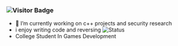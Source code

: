 ### ![Visitor Badge](https://visitor-badge.laobi.icu/badge?page_id=DefaultO.DefaultO)
- 🔭 I’m currently working on c++ projects and security research
- i enjoy writing code and reversing
![Status](https://github-readme-stats.vercel.app/api?username=Skengdoo&show_icons=true&hide_border=true&count_private=true&theme=buefy)
- College Student In Games Development
